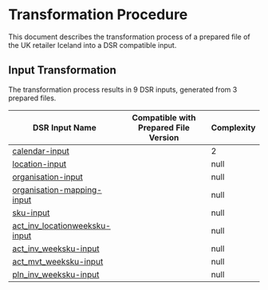 # Transformation Procedure

This document describes the transformation process of a prepared file of the UK retailer Iceland into a DSR compatible input.

## Input Transformation

The transformation process results in 9 DSR inputs, generated from 3 prepared files.

<table><thead><tr><th data-type="content-ref">DSR Input Name</th><th data-type="select" data-multiple>Compatible with Prepared File Version</th><th data-type="rating" data-max="5">Complexity</th></tr></thead><tbody><tr><td><a href="input-processing/calendar-input/">calendar-input</a></td><td></td><td>2</td></tr><tr><td><a href="input-processing/location-input/">location-input</a></td><td></td><td>null</td></tr><tr><td><a href="input-processing/organisation-input/">organisation-input</a></td><td></td><td>null</td></tr><tr><td><a href="input-processing/organisation-mapping-input/">organisation-mapping-input</a></td><td></td><td>null</td></tr><tr><td><a href="input-processing/sku-input/">sku-input</a></td><td></td><td>null</td></tr><tr><td><a href="input-processing/act_inv_locationweeksku-input/">act_inv_locationweeksku-input</a></td><td></td><td>null</td></tr><tr><td><a href="input-processing/act_inv_weeksku-input/">act_inv_weeksku-input</a></td><td></td><td>null</td></tr><tr><td><a href="input-processing/act_mvt_weeksku-input/">act_mvt_weeksku-input</a></td><td></td><td>null</td></tr><tr><td><a href="input-processing/pln_inv_weeksku-input/">pln_inv_weeksku-input</a></td><td></td><td>null</td></tr></tbody></table>

